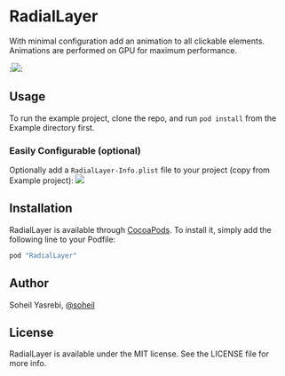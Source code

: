 # RadialLayer

With minimal configuration add an animation to all clickable elements. Animations are performed on GPU for maximum performance.

:![](http://i.imgur.com/qIBtblE.gif):

## Usage

To run the example project, clone the repo, and run `pod install` from the Example directory first.


### Easily Configurable (optional)
Optionally add a `RadialLayer-Info.plist` file to your project (copy from Example project):
![](http://i.imgur.com/Nij27IF.png)

## Installation

RadialLayer is available through [CocoaPods](http://cocoapods.org). To install
it, simply add the following line to your Podfile:

```ruby
pod "RadialLayer"
```

## Author

Soheil Yasrebi, [@soheil](https://twitter.com/soheil)

## License

RadialLayer is available under the MIT license. See the LICENSE file for more info.
